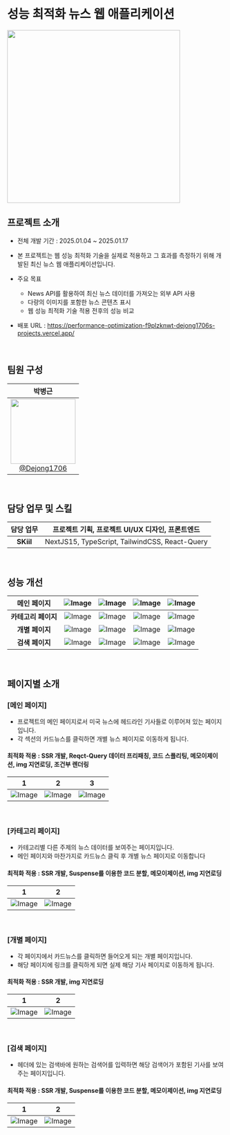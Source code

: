 # 성능 최적화 뉴스 웹 애플리케이션

<img src="https://github.com/user-attachments/assets/6eab44b3-4278-45de-a419-daf04316144e" width="400" height="400"/>

<br>

## 프로젝트 소개

- 전체 개발 기간 : 2025.01.04 ~ 2025.01.17

- 본 프로젝트는 웹 성능 최적화 기술을 실제로 적용하고 그 효과를 측정하기 위해 개발된 최신 뉴스 웹 애플리케이션입니다.
- 주요 목표
  - News API를 활용하여 최신 뉴스 데이터를 가져오는 외부 API 사용
  - 다량의 이미지를 포함한 뉴스 콘텐츠 표시
  - 웹 성능 최적화 기술 적용 전후의 성능 비교

- 배포 URL : https://performance-optimization-f9plzknwt-dejong1706s-projects.vercel.app/

<br>

## 팀원 구성

<div align="center">

| **박병근** |
| :------: |
| [<img src="https://github.com/Dejong1706/MyBlog/assets/75114974/dc9fa281-1359-4c2c-866b-f426b258ee0a" height=150 width=150> <br/> @Dejong1706](https://github.com/Dejong1706) |

</div>

<br>

## 담당 업무 및 스킬
| **담당 업무** | 프로젝트 기획, 프로젝트 UI/UX 디자인, 프론트엔드 |
| :------: | :------: |
| **SKiil** | NextJS15, TypeScript, TailwindCSS, React-Query |
 
<br>

## 성능 개선

|**메인 페이지**|![Image](https://github.com/user-attachments/assets/bacf3bdf-7f20-418c-b1ed-7e9a77ae4731)|![Image](https://github.com/user-attachments/assets/688f33ac-cbf6-4320-9e78-7524a482931e)|![Image](https://github.com/user-attachments/assets/78309238-6ba5-411a-a22e-4889c558ea1b)|![Image](https://github.com/user-attachments/assets/f9d30cec-23d7-4759-a920-a153e0e0a8af)|
| :------: | :------: | :------: | :------: | :------: |
|**카테고리 페이지**|![Image](https://github.com/user-attachments/assets/3cdca70c-1545-4e6b-b699-01435aecbc77)|![Image](https://github.com/user-attachments/assets/d88492f4-9ccb-4f2b-9e2f-416c2fe48de3)|![Image](https://github.com/user-attachments/assets/61e4d1c6-d225-4578-8927-584469d74f9d)|![Image](https://github.com/user-attachments/assets/84ca1e71-dadb-4bb2-a389-8b0451b2ecc1)|
|**개별 페이지**|![Image](https://github.com/user-attachments/assets/72f11880-3af4-41fc-b308-3b813d29bbb7)|![Image](https://github.com/user-attachments/assets/049e3ca4-51ea-48b4-be21-1e7171864d2c)|![Image](https://github.com/user-attachments/assets/1d1d1889-bb7b-4e83-a403-0304ab1ab2cd)|![Image](https://github.com/user-attachments/assets/af08b794-0d13-412d-9c0f-999da277c413)|
|**검색 페이지**|![Image](https://github.com/user-attachments/assets/256adea8-c349-4a0c-9443-a3743138b09f)|![Image](https://github.com/user-attachments/assets/b2c0021c-12d7-4029-8f42-2d069b1ebb72)|![Image](https://github.com/user-attachments/assets/a2606ee9-1398-4b91-ab6e-c739d79a2651)|![Image](https://github.com/user-attachments/assets/188f5204-eab4-4269-a54d-14fac4ac29b2)|
 
<br>

## 페이지별 소개

### [메인 페이지]
- 프로젝트의 메인 페이지로서 미국 뉴스에 헤드라인 기사들로 이루어져 있는 페이지입니다.
- 각 섹션의 카드뉴스를 클릭하면 개별 뉴스 페이지로 이동하게 됩니다.
#### 최적화 적용 : SSR 개발, Reqct-Query 데이터 프리패칭, 코드 스플리팅, 메모이제이션, img 지연로딩, 조건부 렌더링

| 1 | 2 | 3 |
|----------|----------|----------|
|![Image](https://github.com/user-attachments/assets/ff426dec-8c01-4c4a-8d03-917c08cf5c8e)|![Image](https://github.com/user-attachments/assets/1d7ed1a8-5425-4beb-bd6b-111ba72e6bb3)|![Image](https://github.com/user-attachments/assets/0b471f90-a933-4cc2-8eaa-f23c732db34b)|

<br>

### [카테고리 페이지]
- 카테고리별 다른 주제의 뉴스 데이터를 보여주는 페이지입니다.
- 메인 페이지와 마찬가지로 카드뉴스 클릭 후 개별 뉴스 페이지로 이동합니다
#### 최적화 적용 : SSR 개발, Suspense를 이용한 코드 분할, 메모이제이션, img 지연로딩

| 1 | 2 |
|----------|----------|
|![Image](https://github.com/user-attachments/assets/02547fe7-4df7-477d-8320-f7ae45d5b599)|![Image](https://github.com/user-attachments/assets/55b2b293-848b-4dea-ab72-ae7f03e63069)|

<br>

### [개별 페이지]
- 각 페이지에서 카드뉴스를 클릭하면 들어오게 되는 개별 페이지입니다.
- 해당 페이지에 링크를 클릭하게 되면 실제 해당 기사 페이지로 이동하게 됩니다.
#### 최적화 적용 : SSR 개발, img 지연로딩

| 1 | 2 |
|----------|----------|
|![Image](https://github.com/user-attachments/assets/7e1666e9-4c95-4077-a2da-713af87f3060)|![Image](https://github.com/user-attachments/assets/e1e76ddd-c978-4ba3-ad1a-768d5ecdd2b9)|

<br>

### [검색 페이지]
- 헤더에 있는 검색바에 원하는 검색어를 입력하면 해당 검색어가 포함된 기사를 보여주는 페이지입니다.
#### 최적화 적용 : SSR 개발, Suspense를 이용한 코드 분할, 메모이제이션, img 지연로딩

| 1 | 2 |
|----------|----------|
|![Image](https://github.com/user-attachments/assets/c6fa1572-5c9a-4f02-91e5-bcd178ee1881)|![Image](https://github.com/user-attachments/assets/7b3806b4-11f1-4e66-86fd-d2bb19790de2)|

<br>

    


